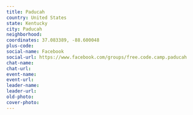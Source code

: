 ```yaml
---
title: Paducah
country: United States
state: Kentucky
city: Paducah
neighborhood: 
coordinates: 37.083389, -88.600048
plus-code:
social-name: Facebook
social-url: https://www.facebook.com/groups/free.code.camp.paducah
chat-name:
chat-url:
event-name:
event-url:
leader-name:
leader-url:
old-photo: 
cover-photo:
---
```

